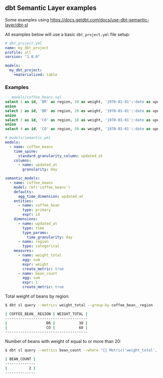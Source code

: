 ---
---

## dbt Semantic Layer examples

Some examples using https://docs.getdbt.com/docs/use-dbt-semantic-layer/dbt-sl

All examples below will use a basic `dbt_project.yml` file setup:

```yml
# dbt_project.yml
name: my_dbt_project
profile: all
version: "1.0.0"

models:
  my_dbt_project:
    +materialized: table
```

### Examples

```sql
-- models/coffee_beans.sql
select 1 as id, 'BR' as region, 10 as weight, '1970-01-01'::date as updated_at
union
select 2 as id, 'BR' as region, 20 as weight, '1970-01-01'::date as updated_at
union
select 3 as id, 'CO' as region, 10 as weight, '1970-01-01'::date as updated_at
union
select 4 as id, 'CO' as region, 50 as weight, '1970-01-01'::date as updated_at
```

```yaml
# models/semantic.yml
models:
  - name: coffee_beans
    time_spine:
      standard_granularity_column: updated_at
    columns:
      - name: updated_at
        granularity: day

semantic_models:
  - name: coffee_beans
    model: ref('coffee_beans')
    defaults:
      agg_time_dimension: updated_at
    entities:
      - name: coffee_bean
        type: primary
        expr: id
    dimensions:
      - name: updated_at
        type: time
        type_params:
          time_granularity: day
      - name: region
        type: categorical
    measures:
      - name: weight_total
        agg: sum
        expr: weight
        create_metric: true
      - name: bean_count
        agg: sum
        expr: 1
        create_metric: true
```

Total weight of beans by region:

```sh
$ dbt sl query --metrics weight_total --group-by coffee_bean__region

| COFFEE_BEAN__REGION | WEIGHT_TOTAL |
--------------------------------------
|                  BR |           30 |
|                  CO |           60 |
--------------------------------------
```


Number of beans with weight of equal to or more than 20:

```sh
$ dbt sl query --metrics bean_count --where "{{ Metric('weight_total', group_by=['coffee_bean']) }} >= 20"

| BEAN_COUNT |
--------------
|          2 |
--------------
```

